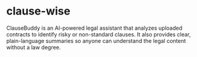 # clause-wise
ClauseBuddy is an AI-powered legal assistant that analyzes uploaded contracts to identify risky or non-standard clauses. It also provides clear, plain-language summaries so anyone can understand the legal content without a law degree.
